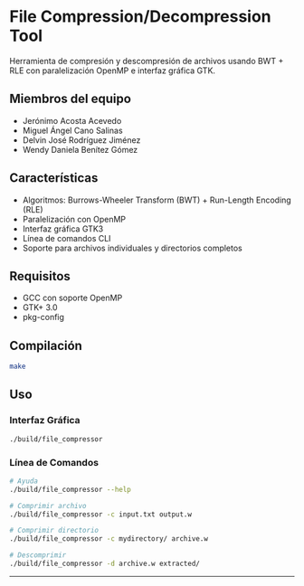 # File Compression/Decompression Tool

Herramienta de compresión y descompresión de archivos usando BWT + RLE con paralelización OpenMP e interfaz gráfica GTK.

## Miembros del equipo

- Jerónimo Acosta Acevedo
- Miguel Ángel Cano Salinas
- Delvin José Rodríguez Jiménez
- Wendy Daniela Benítez Gómez

## Características

- Algoritmos: Burrows-Wheeler Transform (BWT) + Run-Length Encoding (RLE)
- Paralelización con OpenMP
- Interfaz gráfica GTK3
- Línea de comandos CLI
- Soporte para archivos individuales y directorios completos

## Requisitos

- GCC con soporte OpenMP
- GTK+ 3.0
- pkg-config

## Compilación

```bash
make
```

## Uso

### Interfaz Gráfica

```bash
./build/file_compressor
```

### Línea de Comandos

```bash
# Ayuda
./build/file_compressor --help

# Comprimir archivo
./build/file_compressor -c input.txt output.w

# Comprimir directorio
./build/file_compressor -c mydirectory/ archive.w

# Descomprimir
./build/file_compressor -d archive.w extracted/
```

---
